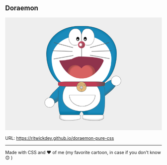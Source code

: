 ## Doraemon

[![Screenshot](./img/screenshot.png)](https://ritwickdey.github.io/doraemon-pure-css/)


URL: https://ritwickdey.github.io/doraemon-pure-css

---
Made with CSS and :heart: of me (my favorite cartoon, in case if you don't know :blush: )